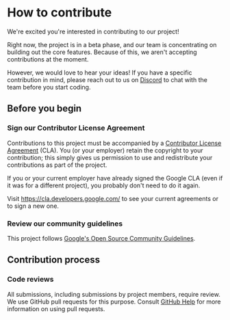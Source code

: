 # How to contribute

We're excited you're interested in contributing to our project!

Right now, the project is in a beta phase, and our team is concentrating on
building out the core features. Because of this, we aren't accepting
contributions at the moment.

However, we would love to hear your ideas! If you have a specific contribution
in mind, please reach out to us on [Discord](https://discord.gg/8W8PJzA567) to
chat with the team before you start coding.

## Before you begin

### Sign our Contributor License Agreement

Contributions to this project must be accompanied by a
[Contributor License Agreement](https://cla.developers.google.com/about) (CLA).
You (or your employer) retain the copyright to your contribution; this simply
gives us permission to use and redistribute your contributions as part of the
project.

If you or your current employer have already signed the Google CLA (even if it
was for a different project), you probably don't need to do it again.

Visit <https://cla.developers.google.com/> to see your current agreements or to
sign a new one.

### Review our community guidelines

This project follows
[Google's Open Source Community Guidelines](https://opensource.google/conduct/).

## Contribution process

### Code reviews

All submissions, including submissions by project members, require review. We
use GitHub pull requests for this purpose. Consult
[GitHub Help](https://help.github.com/articles/about-pull-requests/) for more
information on using pull requests.
